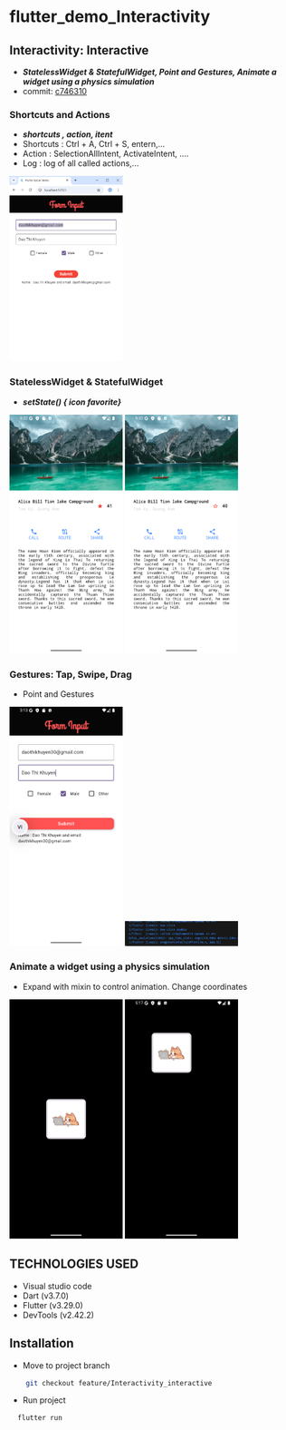 # flutter_demo_Interactivity

## Interactivity: Interactive 

- ***StatelessWidget & StatefulWidget, Point and Gestures, Animate a widget using a physics simulation***
- commit: [c746310](https://github.com/daothikhuyen/Flutter_Training/commit/c7463101c335b7f9ee66ed432fd1635393efb369)

### Shortcuts and Actions

- ***shortcuts , action, itent***
- Shortcuts : Ctrl + A, Ctrl + S, entern,...
- Action : SelectionAllIntent, ActivateIntent, ....
- Log : log of all called actions,...

<img src="./assets/images_readme/pic7.png" width="200"/>

### StatelessWidget & StatefulWidget

- ***setState() { icon favorite}***

<img src="./assets/images_readme/pic3.png" width="200"/>    <img src="./assets/images_readme/Screenshot_1753237974.png" width="200"/>

### Gestures: Tap, Swipe, Drag
- Point and Gestures

<img src="./assets/images_readme/pic2.png" width="200"/>  <img src="./assets/images_readme/pic6.png" width="200"/>

### Animate a widget using a physics simulation
- Expand with mixin to control animation. Change coordinates

<img src="./assets/images_readme/pic4.png" width="200"/> <img src="./assets/images_readme/pic5.png" width="200"/>

## TECHNOLOGIES USED
- Visual studio code
- Dart (v3.7.0)
- Flutter (v3.29.0)
- DevTools (v2.42.2)

## Installation
- Move to project branch
```bash
    git checkout feature/Interactivity_interactive
```
- Run project
```bash
  flutter run
```